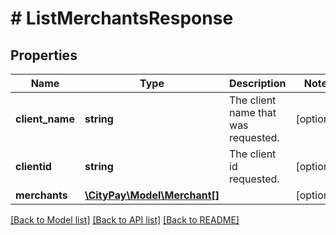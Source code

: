 # # ListMerchantsResponse

## Properties

Name | Type | Description | Notes
------------ | ------------- | ------------- | -------------
**client_name** | **string** | The client name that was requested. | [optional] 
**clientid** | **string** | The client id requested. | [optional] 
**merchants** | [**\CityPay\Model\Merchant[]**](Merchant.md) |  | [optional] 

[[Back to Model list]](../../README.md#documentation-for-models) [[Back to API list]](../../README.md#documentation-for-api-endpoints) [[Back to README]](../../README.md)


